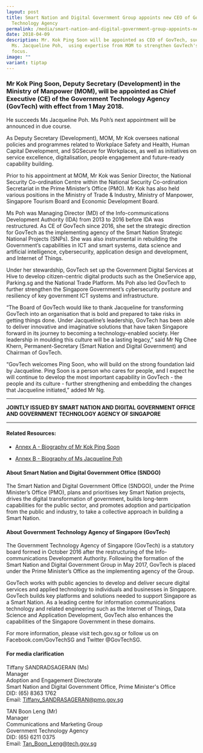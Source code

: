 ```yaml
---
layout: post
title: Smart Nation and Digital Government Group appoints new CEO of Government
  Technology Agency
permalink: /media/smart-nation-and-digital-government-group-appoints-new-ceo-of-government-technology-agency/
date: 2018-04-09
description: Mr. Kok Ping Soon will be appointed as CEO of GovTech, succeeding
  Ms. Jacqueline Poh,  using expertise from MOM to strengthen GovTech's digital
  focus.
image: ""
variant: tiptap
---
```

<h3>Mr Kok Ping Soon, Deputy Secretary (Development) in the Ministry of Manpower (MOM), will be appointed as Chief Executive (CE) of the Government Technology Agency (GovTech) with effect from 1 May 2018. </h3>
<p>He succeeds Ms Jacqueline Poh. Ms Poh’s next appointment will be announced
in due course.</p>
<p>As Deputy Secretary (Development), MOM, Mr Kok oversees national policies
and programmes related to Workplace Safety and Health, Human Capital Development,
and SGSecure for Workplaces, as well as initiatives on service excellence,
digitalisation, people engagement and future-ready capability building.</p>
<p>Prior to his appointment at MOM, Mr Kok was Senior Director, the National
Security Co-ordination Centre within the National Security Co-ordination
Secretariat in the Prime Minister’s Office (PMO). Mr Kok has also held
various positions in the Ministry of Trade &amp; Industry, Ministry of
Manpower, Singapore Tourism Board and Economic Development Board.</p>
<p>Ms Poh was Managing Director (MD) of the Info-communications Development
Authority (IDA) from 2013 to 2016 before IDA was restructured. As CE of
GovTech since 2016, she set the strategic direction for GovTech as the
implementing agency of the Smart Nation Strategic National Projects (SNPs).
She was also instrumental in rebuilding the Government’s capabilities in
ICT and smart systems, data science and artificial intelligence, cybersecurity,
application design and development, and Internet of Things.</p>
<p>Under her stewardship, GovTech set up the Government Digital Services
at Hive to develop citizen-centric digital products such as the OneService
app, Parking.sg and the National Trade Platform. Ms Poh also led GovTech
to further strengthen the Singapore Government’s cybersecurity posture
and resiliency of key government ICT systems and infrastructure.</p>
<p>“The Board of GovTech would like to thank Jacqueline for transforming
GovTech into an organisation that is bold and prepared to take risks in
getting things done. Under Jacqueline’s leadership, GovTech has been able
to deliver innovative and imaginative solutions that have taken Singapore
forward in its journey to becoming a technology-enabled society. Her leadership
in moulding this culture will be a lasting legacy,” said Mr Ng Chee Khern,
Permanent-Secretary (Smart Nation and Digital Government) and Chairman
of GovTech.</p>
<p>“GovTech welcomes Ping Soon, who will build on the strong foundation laid
by Jacqueline. Ping Soon is a person who cares for people, and I expect
he will continue to develop the most important capability in GovTech -
the people and its culture - further strengthening and embedding the changes
that Jacqueline initiated,” added Mr Ng.</p>
<hr>
<p><strong>JOINTLY ISSUED BY SMART NATION AND DIGITAL GOVERNMENT OFFICE AND GOVERNMENT TECHNOLOGY AGENCY OF SINGAPORE</strong>
</p>
<hr>
<h4>Related Resources:</h4>
<ul data-tight="true" class="tight">
<li>
<p><a href="/files/media/media-releases/2018/Annex_A___Biography_of_Mr_Kok_Ping_Soon.pdf" rel="noopener noreferrer nofollow" target="_blank">Annex A - Biography of Mr Kok Ping Soon</a>
</p>
</li>
<li>
<p><a href="/files/media/media-releases/2018/Annex_B___Biography_of_Ms_Jacqueline_Poh.pdf" rel="noopener noreferrer nofollow" target="_blank">Annex B - Biography of Ms Jacqueline Poh</a>
</p>
</li>
</ul>
<h4>About Smart Nation and Digital Government Office (SNDGO)</h4>
<p>The Smart Nation and Digital Government Office (SNDGO), under the Prime
Minister’s Office (PMO), plans and prioritises key Smart Nation projects,
drives the digital transformation of government, builds long-term capabilities
for the public sector, and promotes adoption and participation from the
public and industry, to take a collective approach in building a Smart
Nation.</p>
<h4>About Government Technology Agency of Singapore (GovTech)</h4>
<p>The Government Technology Agency of Singapore (GovTech) is a statutory
board formed in October 2016 after the restructuring of the Info-communications
Development Authority. Following the formation of the Smart Nation and
Digital Government Group in May 2017, GovTech is placed under the Prime
Minister’s Office as the implementing agency of the Group.</p>
<p>GovTech works with public agencies to develop and deliver secure digital
services and applied technology to individuals and businesses in Singapore.
GovTech builds key platforms and solutions needed to support Singapore
as a Smart Nation. As a leading centre for information communications technology
and related engineering such as the Internet of Things, Data Science and
Application Development, GovTech also enhances the capabilities of the
Singapore Government in these domains.</p>
<p>For more information, please visit tech.gov.sg or follow us on Facebook.com/GovTechSG
and Twitter @GovTechSG.</p>
<h4>For media clarification</h4>
<p>Tiffany SANDRADSAGERAN (Ms)
<br>Manager
<br>Adoption and Engagement Directorate
<br>Smart Nation and Digital Government Office, Prime Minister's Office
<br>DID: (65) 8363 1762
<br>Email: <a href="mailto:Tiffany_SANDRASAGERAN@pmo.gov.sg" rel="noopener noreferrer nofollow" target="_blank">Tiffany_SANDRASAGERAN@pmo.gov.sg</a> 
</p>
<p>TAN Boon Leng (Mr)
<br>Manager
<br>Communications and Marketing Group
<br>Government Technology Agency
<br>DID: (65) 6211 0375
<br>Email: <a href="mailto:Tan_Boon_Leng@tech.gov.sg" rel="noopener noreferrer nofollow" target="_blank">Tan_Boon_Leng@tech.gov.sg</a>
</p>
<p></p>